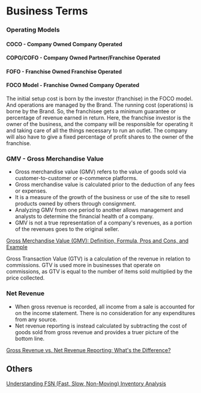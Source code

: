 # Business Terms

### Operating Models

#### COCO - Company Owned Company Operated

#### COPO/COFO - Company Owned Partner/Franchise Operated

#### FOFO - Franchise Owned Franchise Operated

#### FOCO Model - Franchise Owned Company Operated

The initial setup cost is born by the investor (franchise) in the FOCO model. And operations are managed by the Brand. The running cost (operations) is borne by the Brand. So, the franchisee gets a minimum guarantee or percentage of revenue earned in return. Here, the franchise investor is the owner of the business, and the company will be responsible for operating it and taking care of all the things necessary to run an outlet. The company will also have to give a fixed percentage of profit shares to the owner of the franchise.

### GMV - Gross Merchandise Value

- Gross merchandise value (GMV) refers to the value of goods sold via customer-to-customer or e-commerce platforms.
- Gross merchandise value is calculated prior to the deduction of any fees or expenses.
- It is a measure of the growth of the business or use of the site to resell products owned by others through consignment.
- Analyzing GMV from one period to another allows management and analysts to determine the financial health of a company.
- GMV is not a true representation of a company's revenues, as a portion of the revenues goes to the original seller.

[Gross Merchandise Value (GMV): Definition, Formula, Pros and Cons, and Example](https://www.investopedia.com/terms/g/gross-merchandise-value.asp)

Gross Transaction Value (GTV) is a calculation of the revenue in relation to commissions. GTV is used more in businesses that operate on commissions, as GTV is equal to the number of items sold multiplied by the price collected.

### Net Revenue

- When gross revenue is recorded, all income from a sale is accounted for on the income statement. There is no consideration for any expenditures from any source.
- Net revenue reporting is instead calculated by subtracting the cost of goods sold from gross revenue and provides a truer picture of the bottom line.

[Gross Revenue vs. Net Revenue Reporting: What's the Difference?](https://www.investopedia.com/ask/answers/102714/what-are-difference-between-gross-revenue-reporting-and-net-revenue-reporting.asp)

## Others

[Understanding FSN (Fast, Slow, Non-Moving) Inventory Analysis](https://www.deskera.com/blog/fsn-inventory-analysis/)
